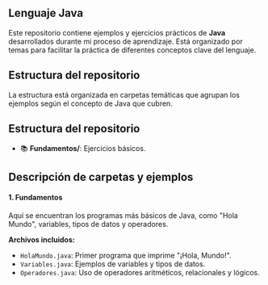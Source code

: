 ## Lenguaje Java

Este repositorio contiene ejemplos y ejercicios prácticos de **Java** desarrollados durante mi proceso de aprendizaje. 
Está organizado por temas para facilitar la práctica de diferentes conceptos clave del lenguaje.

## Estructura del repositorio

La estructura está organizada en carpetas temáticas que agrupan los ejemplos según el concepto de Java que cubren.

## Estructura del repositorio

- 📚 **Fundamentos/**: Ejercicios básicos.

## Descripción de carpetas y ejemplos

#### 1. **Fundamentos**
Aquí se encuentran los programas más básicos de Java, como "Hola Mundo", variables, tipos de datos y operadores.

**Archivos incluidos:**
- `HolaMundo.java`: Primer programa que imprime "¡Hola, Mundo!".
- `Variables.java`: Ejemplos de variables y tipos de datos.
- `Operadores.java`: Uso de operadores aritméticos, relacionales y lógicos.